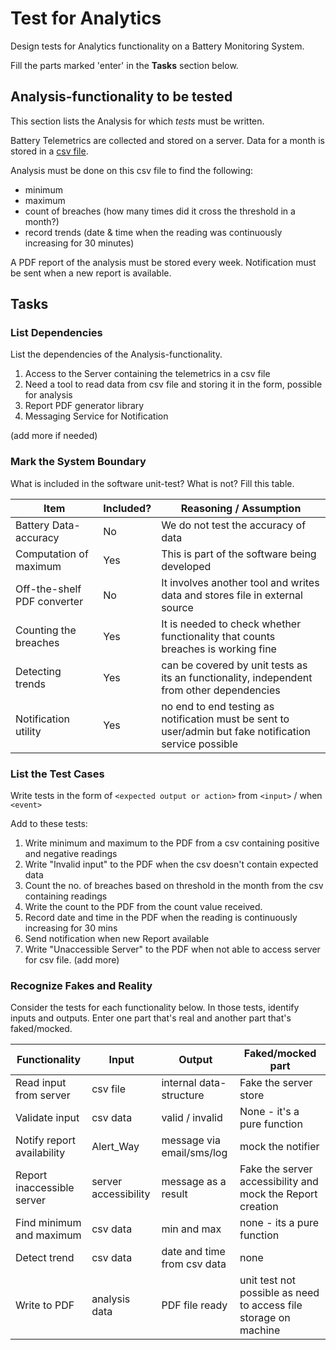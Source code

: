 # Test for Analytics

Design tests for Analytics functionality on a Battery Monitoring System.

Fill the parts marked 'enter' in the **Tasks** section below.

## Analysis-functionality to be tested

This section lists the Analysis for which _tests_ must be written.

Battery Telemetrics are collected and stored on a server.
Data for a month is stored in a [csv file](https://en.wikipedia.org/wiki/Comma-separated_values).

Analysis must be done on this csv file to find the following:
- minimum
- maximum
- count of breaches (how many times did it cross the threshold in a month?)
- record trends (date & time when the reading was continuously increasing for 30 minutes)

A PDF report of the analysis must be stored every week.
Notification must be sent when a new report is available.

## Tasks

### List Dependencies

List the dependencies of the Analysis-functionality.

1. Access to the Server containing the telemetrics in a csv file
2. Need a tool to read data from csv file and storing it in the form, possible for analysis
3. Report PDF generator library
4. Messaging Service for Notification

(add more if needed)

### Mark the System Boundary

What is included in the software unit-test? What is not? Fill this table.

| Item                      | Included?     | Reasoning / Assumption
|---------------------------|---------------|---
Battery Data-accuracy       | No            | We do not test the accuracy of data
Computation of maximum      | Yes           | This is part of the software being developed
Off-the-shelf PDF converter | No			      | It involves another tool and writes data and stores file in external source
Counting the breaches       | Yes		        | It is needed to check whether functionality that counts breaches is working fine
Detecting trends            | Yes           | can be covered by unit tests as its an functionality, independent from other dependencies
Notification utility        | Yes           | no end to end testing as notification must be sent to user/admin but fake notification service possible

### List the Test Cases

Write tests in the form of `<expected output or action>` from `<input>` / when `<event>`

Add to these tests:

1. Write minimum and maximum to the PDF from a csv containing positive and negative readings
2. Write "Invalid input" to the PDF when the csv doesn't contain expected data
3. Count the no. of breaches based on threshold in the month from the csv containing readings
4. Write the count to the PDF from the count value received.
5. Record date and time in the PDF when the reading is continuously increasing for 30 mins
6. Send notification when new Report available
7. Write "Unaccessible Server" to the PDF when not able to access server for csv file.
(add more)

### Recognize Fakes and Reality

Consider the tests for each functionality below.
In those tests, identify inputs and outputs.
Enter one part that's real and another part that's faked/mocked.

| Functionality            | Input          		  | Output                      | Faked/mocked part                               | 
|--------------------------|----------------------|-----------------------------|-------------------------------------------------|
Read input from server     | csv file       		  | internal data-structure     | Fake the server store
Validate input             | csv data       		  | valid / invalid             | None - it's a pure function
Notify report availability | Alert_Way            | message via email/sms/log   | mock the notifier
Report inaccessible server | server accessibility | message as a result         | Fake the server accessibility and mock the Report creation
Find minimum and maximum   | csv data       		  | min and max                 | none - its a pure function
Detect trend               | csv data       		  | date and time from csv data | none
Write to PDF               | analysis data     		| PDF file ready              | unit test not possible as need to access file storage on machine
